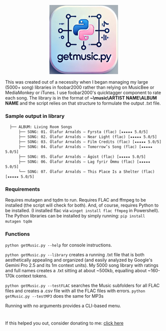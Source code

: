 <p align="center">
  <img src="assets/logo.png" alt="getMusic.py logo" width="220">
</p>


This was created out of a necessity when I began managing my large (5000+ song) libraries in foobar2000 rather than relying on MusicBee or MediaMonkey or iTunes. I use foobar2000's quicktagger component to rate each song. The library is in the format of **~\music\ARTIST NAME\ALBUM NAME** and the script relies on that structure to formulate the output .txt file.

### Sample output in library

```
  ├── ALBUM: Living Room Songs
      ├── SONG: 01. Ólafur Arnalds — Fyrsta (flac) [★★★★★ 5.0/5]
      ├── SONG: 02. Ólafur Arnalds — Near Light (flac) [★★★★★ 5.0/5]
      ├── SONG: 03. Ólafur Arnalds — Film Credits (flac) [★★★★★ 5.0/5]
      ├── SONG: 04. Ólafur Arnalds — Tomorrow’s Song (flac) [★★★★★ 5.0/5]
      ├── SONG: 05. Ólafur Arnalds — Ágúst (flac) [★★★★★ 5.0/5]
      ├── SONG: 06. Ólafur Arnalds — Lag fyrir Ömmu (flac) [★★★★★ 5.0/5]
      └── SONG: 07. Ólafur Arnalds — This Place Is a Shelter (flac) [★★★★★ 5.0/5]
```

### Requirements
Requires mutagen and tqdm to run. Requires FLAC and ffmpeg to be installed (the script will check for both). And, of course, requires Python to be installed. (I installed flac via ```winget install flac ffmpeg``` in Powershell). The Python libraries can be installed by simply running:
```pip install mutagen tqdm```

### Functions
```python getMusic.py --help``` for console instructions.

```python getMusic.py --library``` creates a running .txt file that is both aesthetically appealing and organized (and easily analyzed by Google's Gemini Pro 2.5 and its 1m context units). My 5000 song library with ratings and full names creates a .txt sitting at about \~500kb, equalling about \~160-170k context tokens.

```python getMusic.py --testFLAC``` searches the Music subfolders for all FLAC files and creates a .csv file with all the FLAC files with errors.
```python getMusic.py --testMP3``` does the same for MP3s

Running with no arguments provides a CLI-based menu.

#
If this helped you out, consider donating to me: [click here](https://ko-fi.com/vrnvctss)
